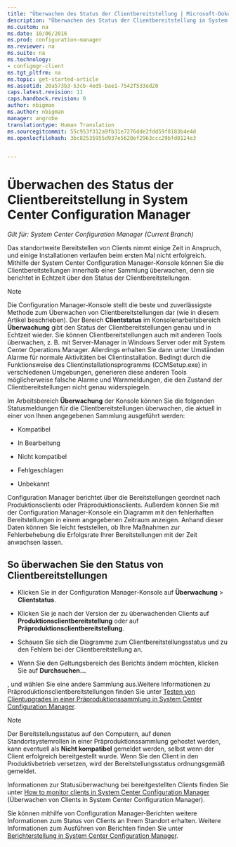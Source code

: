 ```yaml
---
title: "Überwachen des Status der Clientbereitstellung | Microsoft-Dokumentation"
description: "Überwachen des Status der Clientbereitstellung in System Center Configuration Manager."
ms.custom: na
ms.date: 10/06/2016
ms.prod: configuration-manager
ms.reviewer: na
ms.suite: na
ms.technology:
- configmgr-client
ms.tgt_pltfrm: na
ms.topic: get-started-article
ms.assetid: 20a573b3-53cb-4ed5-bae1-7542f533ed20
caps.latest.revision: 11
caps.handback.revision: 0
author: nbigman
ms.author: nbigman
manager: angrobe
translationtype: Human Translation
ms.sourcegitcommit: 55c953f312a9fb31e7276dde2fdd59f8183b4e4d
ms.openlocfilehash: 3bc82535955d937e5620ef2963ccc29bfd0124e3


---
```

# <a name="how-to-monitor-client-deployment-status-in-system-center-configuration-manager"></a>Überwachen des Status der Clientbereitstellung in System Center Configuration Manager

*Gilt für: System Center Configuration Manager (Current Branch)*

Das standortweite Bereitstellen von Clients nimmt einige Zeit in Anspruch, und einige Installationen verlaufen beim ersten Mal nicht erfolgreich. Mithilfe der System Center Configuration Manager-Konsole können Sie die Clientbereitstellungen innerhalb einer Sammlung überwachen, denn sie berichtet in Echtzeit über den Status der Clientbereitstellungen.  

> [!NOTE]  
>  Die Configuration Manager-Konsole stellt die beste und zuverlässigste Methode zum Überwachen von Clientbereitstellungen dar (wie in diesem Artikel beschrieben). Der Bereich **Clientstatus** im Konsolenarbeitsbereich **Überwachung** gibt den Status der Clientbereitstellungen genau und in Echtzeit wieder. Sie können Clientbereitstellungen auch mit anderen Tools überwachen, z. B. mit Server-Manager in Windows Server oder mit System Center Operations Manager. Allerdings erhalten Sie dann unter Umständen Alarme für normale Aktivitäten bei Clientinstallation. Bedingt durch die Funktionsweise des Clientinstallationsprogramms (CCMSetup.exe) in verschiedenen Umgebungen, generieren diese anderen Tools möglicherweise falsche Alarme und Warnmeldungen, die den Zustand der Clientbereitstellungen nicht genau widerspiegeln.  

 Im Arbeitsbereich **Überwachung** der Konsole können Sie die folgenden Statusmeldungen für die Clientbereitstellungen überwachen, die aktuell in einer von Ihnen angegebenen Sammlung ausgeführt werden:  

-   Kompatibel  

-   In Bearbeitung  

-   Nicht kompatibel  

-   Fehlgeschlagen  

-   Unbekannt  

 Configuration Manager berichtet über die Bereitstellungen geordnet nach Produktionsclients oder Präproduktionsclients. Außerdem können Sie mit der Configuration Manager-Konsole ein Diagramm mit den fehlerhaften Bereitstellungen in einem angegebenen Zeitraum anzeigen. Anhand dieser Daten können Sie leicht feststellen, ob Ihre Maßnahmen zur Fehlerbehebung die Erfolgsrate Ihrer Bereitstellungen mit der Zeit anwachsen lassen.  

## <a name="to-monitor-client-deployments"></a>So überwachen Sie den Status von Clientbereitstellungen  

-   Klicken Sie in der Configuration Manager-Konsole auf **Überwachung** > **Clientstatus**.  

-   Klicken Sie je nach der Version der zu überwachenden Clients auf **Produktionsclientbereitstellung** oder auf **Präproduktionsclientbereitstellung**.  

-   Schauen Sie sich die Diagramme zum Clientbereitstellungsstatus und zu den Fehlern bei der Clientbereitstellung an.  

-   Wenn Sie den Geltungsbereich des Berichts ändern möchten, klicken Sie auf **Durchsuchen...**  

 , und wählen Sie eine andere Sammlung aus.Weitere Informationen zu Präproduktionsclientbereitstellungen finden Sie unter [Testen von Clientupgrades in einer Präproduktionssammlung in System Center Configuration Manager](../../../core/clients/manage/upgrade/test-client-upgrades.md).

 > [!NOTE]
 > Der Bereitstellungsstatus auf den Computern, auf denen Standortsystemrollen in einer Präproduktionssammlung gehostet werden, kann eventuell als **Nicht kompatibel** gemeldet werden, selbst wenn der Client erfolgreich bereitgestellt wurde. Wenn Sie den Client in den Produktivbetrieb versetzen, wird der Bereitstellungsstatus ordnungsgemäß gemeldet.   

 Informationen zur Statusüberwachung bei bereitgestellten Clients finden Sie unter [How to monitor clients in System Center Configuration Manager](../../../core/clients/manage/monitor-clients.md) (Überwachen von Clients in System Center Configuration Manager).  

 Sie können mithilfe von Configuration Manager-Berichten weitere Informationen zum Status von Clients an Ihrem Standort erhalten. Weitere Informationen zum Ausführen von Berichten finden Sie unter [Berichterstellung in System Center Configuration Manager](../../../core/servers/manage/reporting.md).  



<!--HONumber=Dec16_HO3-->


